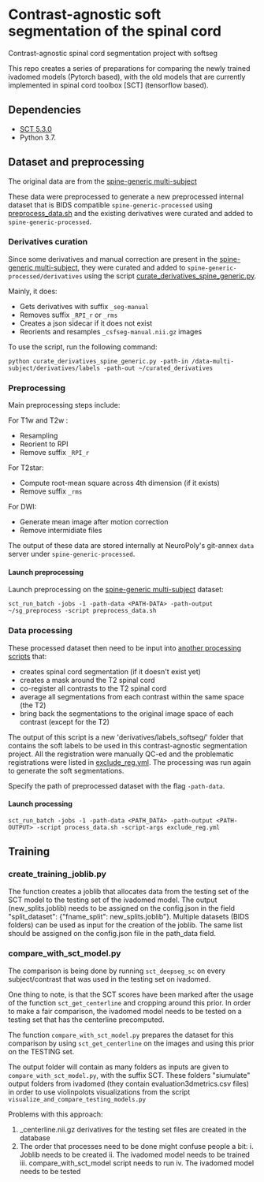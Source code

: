 # Contrast-agnostic soft segmentation of the spinal cord
Contrast-agnostic spinal cord segmentation project with softseg

This repo creates a series of preparations for comparing the newly trained ivadomed models (Pytorch based), with the old models that are currently implemented in spinal cord toolbox [SCT] (tensorflow based).

## Dependencies

- [SCT 5.3.0](https://github.com/neuropoly/spinalcordtoolbox/releases/tag/5.3.0)
- Python 3.7.

## Dataset and preprocessing

The original data are from the [spine-generic multi-subject](https://github.com/spine-generic/data-multi-subject/releases/tag/r20220125)

These data were preprocessed to generate a new preprocessed internal dataset that is BIDS compatible `spine-generic-processed` using [preprocess_data.sh](https://github.com/sct-pipeline/contrast-agnostic-softseg-spinalcord/blob/main/preprocess_data.sh) and the existing derivatives were curated and added to `spine-generic-processed`.

### Derivatives curation

Since some derivatives and manual correction are present in the [spine-generic multi-subject](https://github.com/spine-generic/data-multi-subject/releases/tag/r20220125), they were curated and added to `spine-generic-processed/derivatives` using the script [curate_derivatives_spine_generic.py](https://github.com/sct-pipeline/contrast-agnostic-softseg-spinalcord/blob/main/curate_derivatives_spine_generic.py).

Mainly, it does:
* Gets derivatives with suffix `_seg-manual`
* Removes suffix `_RPI_r` or `_rms`
* Creates a json sidecar if it does not exist
* Reorients and resamples `_csfseg-manual.nii.gz` images

To use the script, run the following command:
~~~
python curate_derivatives_spine_generic.py -path-in /data-multi-subject/derivatives/labels -path-out ~/curated_derivatives
~~~

### Preprocessing
Main preprocessing steps include:

For T1w and T2w :
* Resampling
* Reorient to RPI
* Remove suffix `_RPI_r`

For T2star:
* Compute root-mean square across 4th dimension (if it exists)
* Remove suffix `_rms`

For DWI:
* Generate mean image after motion correction
* Remove intermidiate files

The output of these data are stored internally at NeuroPoly's git-annex `data` server under `spine-generic-processed`.
#### Launch preprocessing
Launch preprocessing on the [spine-generic multi-subject](https://github.com/spine-generic/data-multi-subject/releases/tag/r20220125) dataset:
~~~
sct_run_batch -jobs -1 -path-data <PATH-DATA> -path-output ~/sg_preprocess -script preprocess_data.sh
~~~

### Data processing

These processed dataset then need to be input into [another processing scripts](https://github.com/sct-pipeline/contrast-agnostic-softseg-spinalcord/blob/main/process_data.sh) that:
- creates spinal cord segmentation (if it doesn't exist yet)
- creates a mask around the T2 spinal cord
- co-register all contrasts to the T2 spinal cord 
- average all segmentations from each contrast within the same space (the T2)
- bring back the segmentations to the original image space of each contrast (except for the T2)

The output of this script is a new 'derivatives/labels_softseg/' folder that contains the soft labels to be used in this contrast-agnostic segmentation project. All the registration were manually QC-ed and the problematic registrations were listed in [exclude_reg.yml](https://github.com/sct-pipeline/contrast-agnostic-softseg-spinalcord/blob/main/exclude_reg.yml). The processing was run again to generate the soft segmentations. 

Specify the path of preprocessed dataset with the flag `-path-data`. 

#### Launch processing

```
sct_run_batch -jobs -1 -path-data <PATH_DATA> -path-output <PATH-OUTPUT> -script process_data.sh -script-args exclude_reg.yml
```


## Training

### create_training_joblib.py
The function creates a joblib that allocates data from the testing set of the SCT model to the testing set of the ivadomed model. The output (new_splits.joblib) needs to be assigned on the config.json in the field "split_dataset": {"fname_split": new_splits.joblib"}. 
Multiple datasets (BIDS folders) can be used as input for the creation of the joblib. The same list should be assigned on the config.json file in the path_data field.


### compare_with_sct_model.py
The comparison is being done by running `sct_deepseg_sc` on every subject/contrast that was used in the testing set on ivadomed.

One thing to note, is that the SCT scores have been marked after the usage of the function `sct_get_centerline` and cropping around this prior.
In order to make a fair comparison, the ivadomed model needs to be tested on a testing set that has the centerline precomputed.

The function `compare_with_sct_model.py` prepares the dataset for this comparison by using `sct_get_centerline` on the images and using this prior on the TESTING set.

The output folder will contain as many folders as inputs are given to `compare_with_sct_model.py`, with the suffix SCT. These folders "siumulate" output folders from ivadomed (they contain  evaluation3dmetrics.csv files) in order to use violinpolots visualizations from the script `visualize_and_compare_testing_models.py`



Problems with this approach: 
1. _centerline.nii.gz derivatives for the testing set files are created in the database
2. The order that processes need to be done might confuse people a bit:
    i. Joblib needs to be created
    ii. The ivadomed model needs to be trained
    iii. compare_with_sct_model script needs to run
    iv. The ivadomed model needs to be tested 
